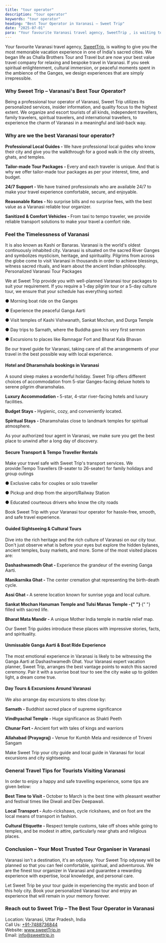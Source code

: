 ```yaml
---
title: "tour operator"
description: "tour operator"
keywords: "tour operator"
heading: "Best Tour Operator in Varanasi – Sweet Trip"
date: "2025-07-01"
para: "Your favourite Varanasi travel agency, SweetTrip , is waiting to give you the most memorable vacation experience in one of India's sacred cities. We began life as Challa Brothers Tour and Travel but are now your best value travel company for relaxing and bespoke travel in Varanasi."
---
```


<p>Your favourite Varanasi travel agency, <a href="https://sweettrip.in">SweetTrip</a>, is waiting to give
you the most memorable vacation experience in one of India's
sacred cities. We began life as Challa Brothers Tour and Travel
but are now your best value travel company for relaxing and
bespoke travel in Varanasi. If you seek spiritual enlightenment,
cultural immersion, or peaceful moments spent in the ambience of
the Ganges, we design experiences that are simply irrepressible.
</p>
<h3 className="mt-5 font-bold">
Why Sweet Trip – Varanasi's Best Tour Operator?
</h3>
<p>
                Being a professional tour operator of Varanasi, Sweet Trip
                utilizes its personalized services, insider information, and
                quality focus to the highest extent. We organize and escort
                tourists of all kinds, independent travellers, family travelers,
                spiritual travelers, and international travellers, to experience
                the charm of Varanasi in a meaningful and laid-back way.
              </p>
              <h3 className="mt-5 font-bold">
                Why are we the best Varanasi tour operator?
              </h3>
              <p>
                <strong>Professional Local Guides - </strong> We have
                professional local guides who know their city and give you the
                walkthrough for a good walk in the city streets, ghats, and
                temples.
              </p>
              <p className="mt-2">
                <strong>Tailor-made Tour Packages - </strong> Every and each
                traveler is unique. And that is why we offer tailor-made tour
                packages as per your interest, time, and budget.
              </p>
              <p className="mt-2">
                <strong>24/7 Support - </strong> We have trained professionals
                who are available 24/7 to make your travel experience
                comfortable, secure, and enjoyable.
              </p>
              <p className="mt-2">
                <strong>Reasonable Rates - </strong> No surprise bills and no
                surprise fees, with the best value as a Varanasi reliable tour
                organizer.
              </p>
              <p className="mt-2">
                <strong>Sanitized & Comfort Vehicles - </strong> From taxi to
                tempo traveler, we provide reliable transport solutions to make
                your travel a comfort ride.
              </p>
              <h3 className="mt-5 font-bold">
                Feel the Timelessness of Varanasi
              </h3>
              <p>
                It is also known as Kashi or Banaras. Varanasi is the world's
                oldest continuously inhabited city. Varanasi is situated on the
                sacred River Ganges and symbolizes mysticism, heritage, and
                spirituality. Pilgrims from across the globe come to visit
                Varanasi in thousands in order to achieve blessings, witness
                sacred rituals, and learn about the ancient Indian philosophy.
                Personalized Varanasi Tour Packages
              </p>
              <p className="mt-5">
                We at Sweet Trip provide you with well-planned Varanasi tour
                packages to suit your requirement. If you require a 1-day
                pilgrim tour or a 5-day culture tour, we ensure that your
                schedule has everything sorted:
              </p>
              <p className="mt-5">● Morning boat ride on the Ganges</p>
              <p>● Experience the peaceful Ganga Aarti</p>
              <p>
                ● Visit temples of Kashi Vishwanath, Sankat Mochan, and Durga
                Temple
              </p>
              <p>
                ● Day trips to Sarnath, where the Buddha gave his very first
                sermon
              </p>
              <p>
                ● Excursions to places like Ramnagar Fort and Bharat Kala Bhavan
              </p>
              <p className="mt-5">
                Be our travel guide for Varanasi, taking care of all the
                arrangements of your travel in the best possible way with local
                experience.
              </p>
              <h4 className="mt-5 font-bold">
                Hotel and Dharamshala bookings in Varanasi
              </h4>
              <p>
                A sound sleep makes a wonderful holiday. Sweet Trip offers
                different choices of accommodation from 5-star Ganges-facing
                deluxe hotels to serene pilgrim dharamshalas.
              </p>
              <p className="mt-5">
                <strong>Luxury Accommodation - </strong> 5-star, 4-star
                river-facing hotels and luxury facilities.
              </p>
              <p className="mt-2">
                <strong>Budget Stays - </strong> Hygienic, cozy, and
                conveniently located.
              </p>
              <p className="mt-2">
                <strong>Spiritual Stays - </strong> Dharamshalas close to
                landmark temples for spiritual atmosphere.
              </p>
              <p className="mt-5">
                As your authorized tour agent in Varanasi, we make sure you get
                the best place to unwind after a long day of discovery.
              </p>
              <h4 className="mt-5 font-bold">
                Secure Transport & Tempo Traveller Rentals
              </h4>
              <p>
                Make your travel safe with Sweet Trip's transport services. We
                provide:Tempo Travellers (9-seater to 26-seater) for family
                holidays and group outings
              </p>
              <p className="mt-5">
                ● Exclusive cabs for couples or solo traveller
              </p>
              <p>● Pickup and drop from the airport/Railway Station</p>
              <p>● Educated courteous drivers who know the city roads</p>
              <p className="mt-5">
                Book Sweet Trip with your Varanasi tour operator for
                hassle-free, smooth, and safe travel experience.
              </p>
              <h4 className="mt-5 font-bold">
                Guided Sightseeing & Cultural Tours
              </h4>
              <p>
                Dive into the rich heritage and the rich culture of Varanasi on
                our city tour. Don't just observe what is before your eyes but
                explore the hidden bylanes, ancient temples, busy markets, and
                more. Some of the most visited places are:
              </p>
              <p className="mt-5">
                <strong>Dashashwamedh Ghat - </strong> Experience the grandeur
                of the evening Ganga Aarti.
              </p>
              <p>
                <strong>Manikarnika Ghat - </strong> The center cremation ghat
                representing the birth-death cycle.
              </p>
              <p>
                <strong>Assi Ghat - </strong> A serene location known for
                sunrise yoga and local culture.
              </p>
              <p>
                <strong>
                  Sankat Mochan Hanuman Temple and Tulsi Manas Temple -{" "}
                </strong>{" "}
                filled with sacred life.
              </p>
              <p>
                <strong>Bharat Mata Mandir - </strong> A unique Mother India
                temple in marble relief map.
              </p>
              <p className="mt-5">
                Our Sweet Trip guides introduce these places with impressive
                stories, facts, and spirituality.
              </p>
              <h4 className="mt-5 font-bold">
                Unmissable Ganga Aarti & Boat Ride Experience
              </h4>
              <p>
                The most emotional experience in Varanasi is likely to be
                witnessing the Ganga Aarti at Dashashwamedh Ghat. Your Varanasi
                expert vacation planner, Sweet Trip, arranges the best vantage
                points to watch this sacred ceremony. Pair it with a sunrise
                boat tour to see the city wake up to golden light, a dream come
                true.
              </p>
              <h4 className="mt-5 font-bold">
                Day Tours & Excursions Around Varanasi
              </h4>
              <p>We also arrange day excursions to sites close by:</p>
              <p className="mt-5">
                <strong>Sarnath - </strong> Buddhist sacred place of supreme
                significance
              </p>
              <p>
                <strong>Vindhyachal Temple - </strong> Huge significance as
                Shakti Peeth
              </p>
              <p>
                <strong>Chunar Fort - </strong> Ancient fort with tales of kings
                and warriors
              </p>
              <p>
                <strong>Allahabad (Prayagraj) - </strong> Venue for Kumbh Mela
                and residence of Triveni Sangam
              </p>
              <p className="mt-5">
                Make Sweet Trip your city guide and local guide in Varanasi for local excursions and city sightseeing.
              </p>
              <h3 className="mt-5 font-bold">
                General Travel Tips for Tourists Visiting Varanasi
              </h3>
              <p>In order to enjoy a happy and safe travelling experience, some tips are given below:</p>
              <p className="mt-5">
              <strong>Best Time to Visit - </strong> October to March is the best time with pleasant weather and festival times like Diwali and Dev Deepawali. </p>

<p>
              <strong>Local Transport - </strong> Auto-rickshaws, cycle rickshaws, and on foot are the local means of transport in fashion. </p>
<p>
              <strong>Cultural Etiquette - </strong> Respect temple customs, take off shoes while going to temples, and be modest in attire, particularly near ghats and religious places.
              </p>              
              <h3 className="mt-5 font-bold">
                Conclusion – Your Most Trusted Tour Organiser in Varanasi
              </h3>
              <p>
               Varanasi isn't a destination, it's an odyssey. Your Sweet Trip odyssey will be planned so that you can feel comfortable, spiritual, and adventurous. We are the finest tour organizer in Varanasi and guarantee a rewarding experience with expertise, local knowledge, and personal care.
              </p>
              <p className="mt-5">
                Let Sweet Trip be your tour guide in experiencing the mystic and boon of this holy city. Book your personalized Varanasi tour and enjoy an experience that will remain in your memory forever.
              </p>
              <h3 className="mt-5 font-bold">
                Reach out to Sweet Trip – The Best Tour Operator in Varanasi
              </h3>
              <p>
                Location: Varanasi, Uttar Pradesh, India<br/>
                Call Us: <a href="tel:+91-7488736844">+91-7488736844</a><br/>
                Website: <a href="https://sweettrip.in/">www.sweetTrip.in</a><br/>
                Email: <a href="mailto:info@sweettrip.in">info@sweettrip.in</a>
              </p>
